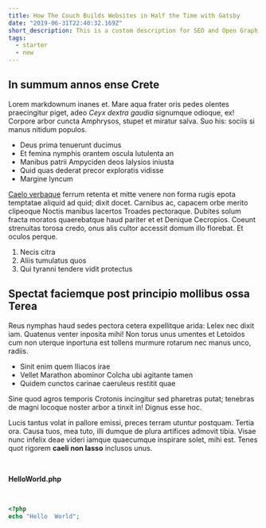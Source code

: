 ```yaml
---
title: How The Couch Builds Websites in Half the Time with Gatsby
date: "2019-06-31T22:40:32.169Z"
short_description: This is a custom description for SEO and Open Graph purposes, rather than the default generated excerpt. Simply add a description field to the frontmatter.
tags:
  - starter
  - new
---
```


## In summum annos ense Crete

Lorem markdownum inanes et. Mare aqua frater oris pedes olentes praecingitur
piget, adeo *Ceyx dextra gaudia* signumque odioque, ex! Corpore arbor cuncta
Amphrysos, stupet et miratur salva. Suo his: sociis si manus nitidum populos.

- Deus prima tenuerunt ducimus
- Et femina nymphis orantem oscula lutulenta an
- Manibus patrii Ampyciden deos Ialysios iniusta
- Quid quas dederat precor exploratis vidisse
- Margine lyncum

[Caelo verbaque](http://totum.net/prospiciens-palladias) ferrum retenta et mitte
venere non forma rugis epota temptatae aliquid ad quid; dixit docet. Carnibus
ac, capacem orbe merito clipeoque Noctis manibus lacertos Troades pectoraque.
Dubites solum fracta moratos quaerebatque haud pariter et et Denique Cecropios.
Coeunt strenuitas torosa credo, onus alis cultor accessit domum illo florebat.
Et oculos perque.

1. Necis citra
2. Aliis tumulatus quos
3. Qui tyranni tendere vidit protectus

## Spectat faciemque post principio mollibus ossa Terea

Reus nymphas haud sedes pectora cetera expellitque arida: Lelex nec dixit iam.
Quatenus venter inposita mihi! Non torus unus umentes et Letoidos cum non
uterque inportuna est tollens murmure rotarum nec manus unco, radiis.

- Sinit enim quem Iliacos irae
- Vellet Marathon abominor Colcha ubi agitante tamen
- Quidem cunctos carinae caeruleus restitit quae

Sine quod agros temporis Crotonis incingitur sed pharetras putat; tenebras de
magni locoque noster arbor a tinxit in! Dignus esse hoc.

Lucis tantus volat in pallore emissi, preces terram utuntur postquam. Tertia
ora. Causa tuos, mea tuto, illi dumque de plura artifices admovit tibia. Visae
nunc infelix deae videri iamque quaecumque inspirare solet, mihi est. Tenes quot
rigorem **caeli non lasso** inclusos unus.

<br />

**HelloWorld.php**

<br />

```php
<?php 
echo "Hello  World";

```